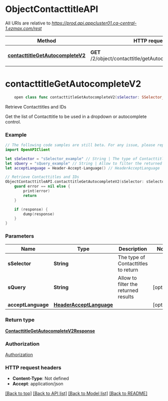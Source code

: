 # ObjectContacttitleAPI

All URIs are relative to *https://prod.api.appcluster01.ca-central-1.ezmax.com/rest*

Method | HTTP request | Description
------------- | ------------- | -------------
[**contacttitleGetAutocompleteV2**](ObjectContacttitleAPI.md#contacttitlegetautocompletev2) | **GET** /2/object/contacttitle/getAutocomplete/{sSelector} | Retrieve Contacttitles and IDs


# **contacttitleGetAutocompleteV2**
```swift
    open class func contacttitleGetAutocompleteV2(sSelector: SSelector_contacttitleGetAutocompleteV2, sQuery: String? = nil, acceptLanguage: HeaderAcceptLanguage? = nil, completion: @escaping (_ data: ContacttitleGetAutocompleteV2Response?, _ error: Error?) -> Void)
```

Retrieve Contacttitles and IDs

Get the list of Contacttitle to be used in a dropdown or autocomplete control.

### Example
```swift
// The following code samples are still beta. For any issue, please report via http://github.com/OpenAPITools/openapi-generator/issues/new
import OpenAPIClient

let sSelector = "sSelector_example" // String | The type of Contacttitles to return
let sQuery = "sQuery_example" // String | Allow to filter the returned results (optional)
let acceptLanguage = Header-Accept-Language() // HeaderAcceptLanguage |  (optional)

// Retrieve Contacttitles and IDs
ObjectContacttitleAPI.contacttitleGetAutocompleteV2(sSelector: sSelector, sQuery: sQuery, acceptLanguage: acceptLanguage) { (response, error) in
    guard error == nil else {
        print(error)
        return
    }

    if (response) {
        dump(response)
    }
}
```

### Parameters

Name | Type | Description  | Notes
------------- | ------------- | ------------- | -------------
 **sSelector** | **String** | The type of Contacttitles to return | 
 **sQuery** | **String** | Allow to filter the returned results | [optional] 
 **acceptLanguage** | [**HeaderAcceptLanguage**](.md) |  | [optional] 

### Return type

[**ContacttitleGetAutocompleteV2Response**](ContacttitleGetAutocompleteV2Response.md)

### Authorization

[Authorization](../README.md#Authorization)

### HTTP request headers

 - **Content-Type**: Not defined
 - **Accept**: application/json

[[Back to top]](#) [[Back to API list]](../README.md#documentation-for-api-endpoints) [[Back to Model list]](../README.md#documentation-for-models) [[Back to README]](../README.md)

